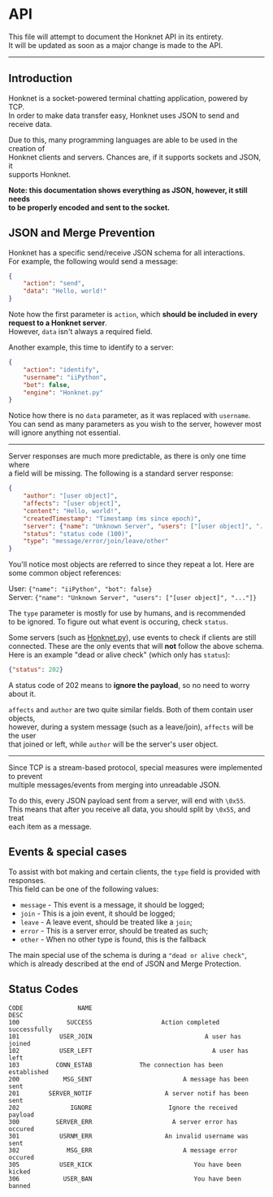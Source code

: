 # API

This file will attempt to document the Honknet API in its entirety.  
It will be updated as soon as a major change is made to the API.  

---

## Introduction

Honknet is a socket-powered terminal chatting application, powered by TCP.  
In order to make data transfer easy, Honknet uses JSON to send and receive data.  

Due to this, many programming languages are able to be used in the creation of  
Honknet clients and servers. Chances are, if it supports sockets and JSON, it  
supports Honknet.

**Note: this documentation shows everything as JSON, however, it still needs  
to be properly encoded and sent to the socket.**

## JSON and Merge Prevention

Honknet has a specific send/receive JSON schema for all interactions.  
For example, the following would send a message:
```json
{
    "action": "send",
    "data": "Hello, world!"
}
```

Note how the first parameter is `action`, which **should be included in every
request to a Honknet server**.  
However, `data` isn't always a required field.  

Another example, this time to identify to a server:
```json
{
    "action": "identify",
    "username": "iiPython",
    "bot": false,
    "engine": "Honknet.py"
}
```
Notice how there is no `data` parameter, as it was replaced with `username`.  
You can send as many parameters as you wish to the server, however most  
will ignore anything not essential.

---
Server responses are much more predictable, as there is only one time where  
a field will be missing. The following is a standard server response:
```json
{
    "author": "[user object]",
    "affects": "[user object]",
    "content": "Hello, world!",
    "createdTimestamp": "Timestamp (ms since epoch)",
    "server": {"name": "Unknown Server", "users": ["[user object]", "..."]},
    "status": "status code (100)",
    "type": "message/error/join/leave/other"
}
```

You'll notice most objects are referred to since they repeat a lot.
Here are some common object references:  

User: `{"name": "iiPython", "bot": false}`  
Server: `{"name": "Unknown Server", "users": ["[user object]", "..."]}`  

The `type` parameter is mostly for use by humans, and is recommended  
to be ignored. To figure out what event is occuring, check `status`.

Some servers (such as [Honknet.py](https://github.com/honk-net/honknet.py)), use events to check if clients are still  
connected. These are the only events that will **not** follow the above schema.  
Here is an example "dead or alive check" (which only has `status`):
```json
{"status": 202}
```

A status code of 202 means to **ignore the payload**, so no need to worry about it.  

`affects` and `author` are two quite similar fields. Both of them contain user objects,  
however, during a system message (such as a leave/join), `affects` will be the user  
that joined or left, while `author` will be the server's user object.

---

Since TCP is a stream-based protocol, special measures were implemented to prevent  
multiple messages/events from merging into unreadable JSON.  

To do this, every JSON payload sent from a server, will end with `\0x55`.  
This means that after you receive all data, you should split by `\0x55`, and treat  
each item as a message.

## Events & special cases

To assist with bot making and certain clients, the `type` field is provided with responses.  
This field can be one of the following values:
- `message` - This event is a message, it should be logged;
- `join` - This is a join event, it should be logged;
- `leave` - A leave event, should be treated like a `join`;
- `error` - This is a server error, should be treated as such;
- `other` - When no other type is found, this is the fallback

The main special use of the schema is during a `"dead or alive check"`,  
which is already described at the end of JSON and Merge Protection.

## Status Codes
    CODE               NAME                                            DESC
    100             SUCCESS                   Action completed successfully
    101           USER_JOIN                               A user has joined
    102           USER_LEFT                                 A user has left
    103          CONN_ESTAB             The connection has been established
    200            MSG_SENT                         A message has been sent
    201        SERVER_NOTIF                    A server notif has been sent
    202              IGNORE                     Ignore the received payload
    300          SERVER_ERR                      A server error has occured
    301           USRNM_ERR                    An invalid username was sent
    302             MSG_ERR                         A message error occured
    305           USER_KICK                            You have been kicked
    306            USER_BAN                            You have been banned
